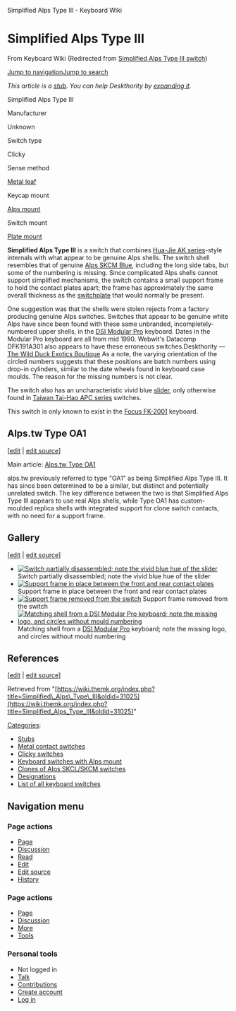 Simplified Alps Type III - Keyboard Wiki

Simplified Alps Type III
========================

From Keyboard Wiki (Redirected from [Simplified Alps Type III switch](https://wiki.themk.org/index.php?title=Simplified_Alps_Type_III_switch&redirect=no "Simplified Alps Type III switch")) 

[Jump to navigation](https://wiki.themk.org/index.php/Simplified_Alps_Type_III_switch#column-one)[Jump to search](https://wiki.themk.org/index.php/Simplified_Alps_Type_III_switch#searchInput)

*This article is a [stub](https://wiki.themk.org/index.php/Deskthority:stub "Deskthority:stub"). You can help Deskthority by [expanding it](https://wiki.themk.org/index.php?title=Simplified_Alps_Type_III&action=edit).*

Simplified Alps Type III

Manufacturer

Unknown

Switch type

Clicky

Sense method

[Metal leaf](https://wiki.themk.org/index.php/Contact_mechanism#Metal_leaf "Contact mechanism")

Keycap mount

[Alps mount](https://wiki.themk.org/index.php/Keycap_mount#Alps_mount "Keycap mount")

Switch mount

[Plate mount](https://wiki.themk.org/index.php/Switch_mount#Plate_mount "Switch mount")

**Simplified Alps Type III** is a switch that combines [Hua-Jie AK series](https://wiki.themk.org/index.php/Hua-Jie_AK_series "Hua-Jie AK series")\-style internals with what appear to be genuine Alps shells. The switch shell resembles that of genuine [Alps SKCM Blue](https://wiki.themk.org/index.php/Alps_SKCM_Blue "Alps SKCM Blue"), including the long side tabs, but some of the numbering is missing. Since complicated Alps shells cannot support simplified mechanisms, the switch contains a small support frame to hold the contact plates apart; the frame has approximately the same overall thickness as the [switchplate](https://wiki.themk.org/index.php/Switchplate "Switchplate") that would normally be present.

One suggestion was that the shells were stolen rejects from a factory producing genuine Alps switches. Switches that appear to be genuine white Alps have since been found with these same unbranded, incompletely-numbered upper shells, in the [DSI Modular Pro](https://wiki.themk.org/index.php/DSI_Modular_Pro "DSI Modular Pro") keyboard. Dates in the Modular Pro keyboard are all from mid 1990. Webwit's Datacomp DFK191A301 also appears to have these erroneous switches.<ref>Deskthority — [The Wild Duck Exotics Boutique](https://deskthority.net/f-o-r-s-a-l-e-f58/the-wild-duck-exotics-boutique-t10089.html)</ref> As a note, the varying orientation of the circled numbers suggests that these positions are batch numbers using drop-in cylinders, similar to the date wheels found in keyboard case moulds. The reason for the missing numbers is not clear.

The switch also has an uncharacteristic vivid blue [slider](https://wiki.themk.org/index.php/Slider "Slider"), only otherwise found in [Taiwan Tai-Hao APC series](https://wiki.themk.org/index.php/Taiwan_Tai-Hao_APC_series "Taiwan Tai-Hao APC series") switches.

This switch is only known to exist in the [Focus FK-2001](https://wiki.themk.org/index.php/Focus_FK-2001 "Focus FK-2001") keyboard.

Alps.tw Type OA1
----------------

\[[edit](https://wiki.themk.org/index.php?title=Simplified_Alps_Type_III&veaction=edit&section=1 "Edit section: Alps.tw Type OA1") | [edit source](https://wiki.themk.org/index.php?title=Simplified_Alps_Type_III&action=edit&section=1 "Edit section's source code: Alps.tw Type OA1")\]

Main article: [Alps.tw Type OA1](https://wiki.themk.org/index.php/Alps.tw_Type_OA1 "Alps.tw Type OA1") 

alps.tw previously referred to type "OA1" as being Simplified Alps Type III. It has since been determined to be a similar, but distinct and potentially unrelated switch. The key difference between the two is that Simplified Alps Type III appears to use real Alps shells, while Type OA1 has custom-moulded replica shells with integrated support for clone switch contacts, with no need for a support frame.

Gallery
-------

\[[edit](https://wiki.themk.org/index.php?title=Simplified_Alps_Type_III&veaction=edit&section=2 "Edit section: Gallery") | [edit source](https://wiki.themk.org/index.php?title=Simplified_Alps_Type_III&action=edit&section=2 "Edit section's source code: Gallery")\]

*   [![Switch partially disassembled; note the vivid blue hue of the slider](https://wiki.themk.org/images/thumb/c/c8/Simplified_Alps_Type_III_disassembled.jpg/499px-Simplified_Alps_Type_III_disassembled.jpg)](https://wiki.themk.org/index.php/File:Simplified_Alps_Type_III_disassembled.jpg "Switch partially disassembled; note the vivid blue hue of the slider") Switch partially disassembled; note the vivid blue hue of the slider 
*   [![Support frame in place between the front and rear contact plates](https://wiki.themk.org/images/thumb/9/9e/Simplified_Alps_Type_III_with_support_frame_in_place.jpg/499px-Simplified_Alps_Type_III_with_support_frame_in_place.jpg)](https://wiki.themk.org/index.php/File:Simplified_Alps_Type_III_with_support_frame_in_place.jpg "Support frame in place between the front and rear contact plates") Support frame in place between the front and rear contact plates 
*   [![Support frame removed from the switch](https://wiki.themk.org/images/thumb/a/a1/Simplified_Alps_Type_III_with_support_frame_removed.jpg/500px-Simplified_Alps_Type_III_with_support_frame_removed.jpg)](https://wiki.themk.org/index.php/File:Simplified_Alps_Type_III_with_support_frame_removed.jpg "Support frame removed from the switch") Support frame removed from the switch 
*   [![Matching shell from a DSI Modular Pro keyboard; note the missing logo, and circles without mould numbering](https://wiki.themk.org/images/thumb/2/22/DSI_Modular_Mac_--_switch_shell.jpg/499px-DSI_Modular_Mac_--_switch_shell.jpg)](https://wiki.themk.org/index.php/File:DSI_Modular_Mac_--_switch_shell.jpg "Matching shell from a DSI Modular Pro keyboard; note the missing logo, and circles without mould numbering") Matching shell from a [DSI Modular Pro](https://wiki.themk.org/index.php/DSI_Modular_Pro "DSI Modular Pro") keyboard; note the missing logo, and circles without mould numbering 

References
----------

\[[edit](https://wiki.themk.org/index.php?title=Simplified_Alps_Type_III&veaction=edit&section=3 "Edit section: References") | [edit source](https://wiki.themk.org/index.php?title=Simplified_Alps_Type_III&action=edit&section=3 "Edit section's source code: References")\]

<references />

Retrieved from "[https://wiki.themk.org/index.php?title=Simplified\_Alps\_Type\_III&oldid=31025](https://wiki.themk.org/index.php?title=Simplified_Alps_Type_III&oldid=31025)"

[Categories](https://wiki.themk.org/index.php/Special:Categories "Special:Categories"):

*   [Stubs](https://wiki.themk.org/index.php/Category:Stubs "Category:Stubs")
*   [Metal contact switches](https://wiki.themk.org/index.php/Category:Metal_contact_switches "Category:Metal contact switches")
*   [Clicky switches](https://wiki.themk.org/index.php/Category:Clicky_switches "Category:Clicky switches")
*   [Keyboard switches with Alps mount](https://wiki.themk.org/index.php/Category:Keyboard_switches_with_Alps_mount "Category:Keyboard switches with Alps mount")
*   [Clones of Alps SKCL/SKCM switches](https://wiki.themk.org/index.php/Category:Clones_of_Alps_SKCL/SKCM_switches "Category:Clones of Alps SKCL/SKCM switches")
*   [Designations](https://wiki.themk.org/index.php/Category:Designations "Category:Designations")
*   [List of all keyboard switches](https://wiki.themk.org/index.php/Category:List_of_all_keyboard_switches "Category:List of all keyboard switches")

Navigation menu
---------------

### Page actions

*   [Page](https://wiki.themk.org/index.php/Simplified_Alps_Type_III "View the content page [c]")
*   [Discussion](https://wiki.themk.org/index.php/Talk:Simplified_Alps_Type_III "Discussion about the content page [t]")
*   [Read](https://wiki.themk.org/index.php/Simplified_Alps_Type_III)
*   [Edit](https://wiki.themk.org/index.php?title=Simplified_Alps_Type_III&veaction=edit "Edit this page [v]")
*   [Edit source](https://wiki.themk.org/index.php?title=Simplified_Alps_Type_III&action=edit "Edit the source code of this page [e]")
*   [History](https://wiki.themk.org/index.php?title=Simplified_Alps_Type_III&action=history "Past revisions of this page [h]")

### Page actions

*   [Page](https://wiki.themk.org/index.php/Simplified_Alps_Type_III "Page")
*   [Discussion](https://wiki.themk.org/index.php/Talk:Simplified_Alps_Type_III "Discussion")
*   [More](https://wiki.themk.org/index.php/Simplified_Alps_Type_III_switch#p-cactions)
*   [Tools](https://wiki.themk.org/index.php/Simplified_Alps_Type_III_switch#p-tb "Tools")

### Personal tools

*   Not logged in
*   [Talk](https://wiki.themk.org/index.php/Special:MyTalk "Discussion about edits from this IP address [n]")
*   [Contributions](https://wiki.themk.org/index.php/Special:MyContributions "A list of edits made from this IP address [y]")
*   [Create account](https://wiki.themk.org/index.php?title=Special:CreateAccount&returnto=Simplified+Alps+Type+III "You are encouraged to create an account and log in; however, it is not mandatory")
*   [Log in](https://wiki.themk.org/index.php?title=Special:UserLogin&returnto=Simplified+Alps+Type+III "You are encouraged to log in; however, it is not mandatory [o]")

[](https://wiki.themk.org/index.php/Main_Page) [](https://wiki.themk.org/index.php/Simplified_Alps_Type_III_switch#sidebar "Jump to navigation")[](https://wiki.themk.org/index.php/Simplified_Alps_Type_III_switch#p-personal "user tools")[](https://wiki.themk.org/index.php/Simplified_Alps_Type_III_switch#globalWrapper "back to top")